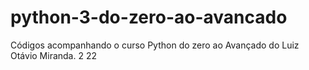 # python-3-do-zero-ao-avancado 
Códigos acompanhando o curso Python do zero ao Avançado do Luiz Otávio Miranda. 2
22

